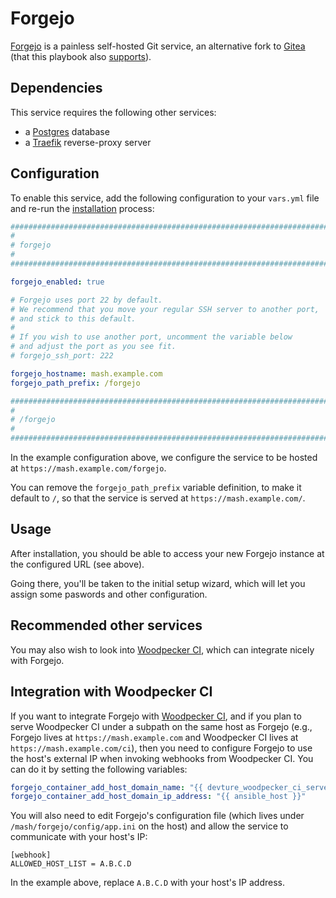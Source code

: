# Forgejo

[Forgejo](https://forgejo.org/) is a painless self-hosted Git service, an alternative fork to [Gitea](https://gitea.io/) (that this playbook also [supports](gitea.md)).


## Dependencies

This service requires the following other services:

- a [Postgres](postgres.md) database
- a [Traefik](traefik.md) reverse-proxy server


## Configuration

To enable this service, add the following configuration to your `vars.yml` file and re-run the [installation](../installing.md) process:

```yaml
########################################################################
#                                                                      #
# forgejo                                                              #
#                                                                      #
########################################################################

forgejo_enabled: true

# Forgejo uses port 22 by default.
# We recommend that you move your regular SSH server to another port,
# and stick to this default.
#
# If you wish to use another port, uncomment the variable below
# and adjust the port as you see fit.
# forgejo_ssh_port: 222

forgejo_hostname: mash.example.com
forgejo_path_prefix: /forgejo

########################################################################
#                                                                      #
# /forgejo                                                             #
#                                                                      #
########################################################################
```

In the example configuration above, we configure the service to be hosted at `https://mash.example.com/forgejo`.

You can remove the `forgejo_path_prefix` variable definition, to make it default to `/`, so that the service is served at `https://mash.example.com/`.


## Usage

After installation, you should be able to access your new Forgejo instance at the configured URL (see above).

Going there, you'll be taken to the initial setup wizard, which will let you assign some paswords and other configuration.


## Recommended other services

You may also wish to look into [Woodpecker CI](woodpecker-ci.md), which can integrate nicely with Forgejo.


## Integration with Woodpecker CI

If you want to integrate Forgejo with [Woodpecker CI](woodpecker-ci.md), and if you plan to serve Woodpecker CI under a subpath on the same host as Forgejo (e.g., Forgejo lives at `https://mash.example.com` and Woodpecker CI lives at `https://mash.example.com/ci`), then you need to configure Forgejo to use the host's external IP when invoking webhooks from Woodpecker CI.  You can do it by setting the following variables:

```yaml
forgejo_container_add_host_domain_name: "{{ devture_woodpecker_ci_server_hostname }}"
forgejo_container_add_host_domain_ip_address: "{{ ansible_host }}"
```

You will also need to edit Forgejo's configuration file (which lives under `/mash/forgejo/config/app.ini` on the host) and allow the service to communicate with your host's IP:

```
[webhook]
ALLOWED_HOST_LIST = A.B.C.D
```

In the example above, replace `A.B.C.D` with your host's IP address.
